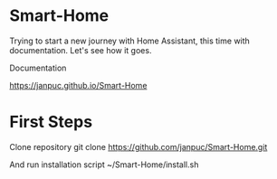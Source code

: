 # Smart-Home
Trying to start a new journey with Home Assistant, this time with documentation. Let's see how it goes.

Documentation

https://janpuc.github.io/Smart-Home

# First Steps
Clone repository
git clone https://github.com/janpuc/Smart-Home.git

And run installation script
~/Smart-Home/install.sh
